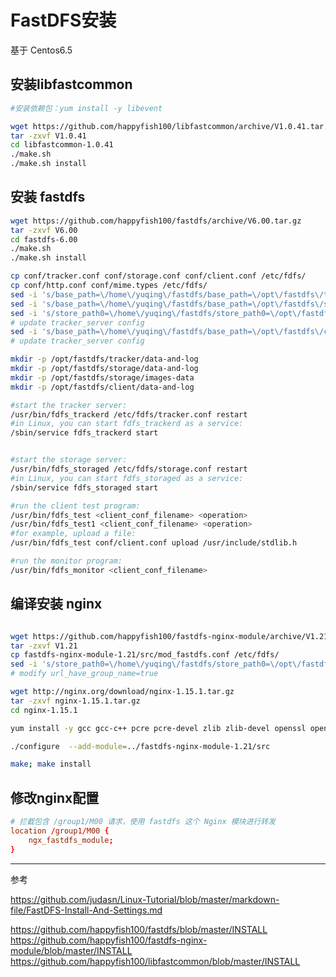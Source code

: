 
# FastDFS安装

基于 Centos6.5

## 安装libfastcommon

```bash
#安装依赖包：yum install -y libevent

wget https://github.com/happyfish100/libfastcommon/archive/V1.0.41.tar.gz
tar -zxvf V1.0.41
cd libfastcommon-1.0.41
./make.sh
./make.sh install
```

## 安装 fastdfs

```bash
wget https://github.com/happyfish100/fastdfs/archive/V6.00.tar.gz
tar -zxvf V6.00
cd fastdfs-6.00
./make.sh
./make.sh install

cp conf/tracker.conf conf/storage.conf conf/client.conf /etc/fdfs/
cp conf/http.conf conf/mime.types /etc/fdfs/
sed -i 's/base_path=\/home\/yuqing\/fastdfs/base_path=\/opt\/fastdfs\/tracker\/data-and-log/g' /etc/fdfs/tracker.conf
sed -i 's/base_path=\/home\/yuqing\/fastdfs/base_path=\/opt\/fastdfs\/storage\/data-and-log/g' /etc/fdfs/storage.conf
sed -i 's/store_path0=\/home\/yuqing\/fastdfs/store_path0=\/opt\/fastdfs\/storage\/images-data/g' /etc/fdfs/storage.conf
# update tracker_server config
sed -i 's/base_path=\/home\/yuqing\/fastdfs/base_path=\/opt\/fastdfs\/client\/data-and-log/g' /etc/fdfs/client.conf
# update tracker_server config

mkdir -p /opt/fastdfs/tracker/data-and-log
mkdir -p /opt/fastdfs/storage/data-and-log
mkdir -p /opt/fastdfs/storage/images-data
mkdir -p /opt/fastdfs/client/data-and-log

#start the tracker server:
/usr/bin/fdfs_trackerd /etc/fdfs/tracker.conf restart
#in Linux, you can start fdfs_trackerd as a service:
/sbin/service fdfs_trackerd start


#start the storage server:
/usr/bin/fdfs_storaged /etc/fdfs/storage.conf restart
#in Linux, you can start fdfs_storaged as a service:
/sbin/service fdfs_storaged start

#run the client test program:
/usr/bin/fdfs_test <client_conf_filename> <operation>
/usr/bin/fdfs_test1 <client_conf_filename> <operation>
#for example, upload a file:
/usr/bin/fdfs_test conf/client.conf upload /usr/include/stdlib.h

#run the monitor program:
/usr/bin/fdfs_monitor <client_conf_filename>

```

## 编译安装 nginx

```bash

wget https://github.com/happyfish100/fastdfs-nginx-module/archive/V1.21.tar.gz
tar -zxvf V1.21
cp fastdfs-nginx-module-1.21/src/mod_fastdfs.conf /etc/fdfs/
sed -i 's/store_path0=\/home\/yuqing\/fastdfs/store_path0=\/opt\/fastdfs\/storage\/images-data/g' /etc/fdfs/mod_fastdfs.conf
# modify url_have_group_name=true

wget http://nginx.org/download/nginx-1.15.1.tar.gz
tar -zxvf nginx-1.15.1.tar.gz
cd nginx-1.15.1

yum install -y gcc gcc-c++ pcre pcre-devel zlib zlib-devel openssl openssl-devel

./configure  --add-module=../fastdfs-nginx-module-1.21/src

make; make install

```

## 修改nginx配置

```conf
# 拦截包含 /group1/M00 请求，使用 fastdfs 这个 Nginx 模块进行转发
location /group1/M00 {
    ngx_fastdfs_module;
}
```

----
参考

https://github.com/judasn/Linux-Tutorial/blob/master/markdown-file/FastDFS-Install-And-Settings.md

https://github.com/happyfish100/fastdfs/blob/master/INSTALL
https://github.com/happyfish100/fastdfs-nginx-module/blob/master/INSTALL
https://github.com/happyfish100/libfastcommon/blob/master/INSTALL
